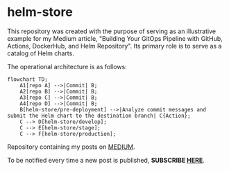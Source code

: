 # helm-store
This repository was created with the purpose of serving as an illustrative example for my Medium article, "Building Your GitOps Pipeline with GitHub, Actions, DockerHub, and Helm Repository". Its primary role is to serve as a catalog of Helm charts.

The operational architecture is as follows:

```mermaid
flowchart TD;
    A1[repo A] -->|Commit| B;
    A2[repo B] -->|Commit| B;
    A3[repo C] -->|Commit| B;
    A4[repo D] -->|Commit| B;
    B[helm-store/pre-deployment] -->|Analyze commit messages and submit the Helm chart to the destination branch| C{Action};
    C --> D[helm-store/develop];
    C --> E[helm-store/stage];
    C --> F[helm-store/production];
```

Repository containing my posts on [MEDIUM](https://medium.com/@eduardo854).

To be notified every time a new post is published, **SUBSCRIBE [HERE](https://medium.com/@eduardo854/subscribe)**.

